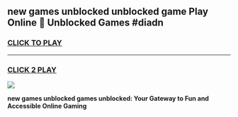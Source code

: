 
## new games unblocked unblocked game Play Online 👋 Unblocked Games #diadn
<h3>
<a href="https://premium.freeplayer.one?title=new_games_unblocked&ref=21F">CLICK TO PLAY</a></h3>
<hr>

<h3>
<a href="https://premium.freeplayer.one?title=new_games_unblocked&ref=21F">CLICK 2 PLAY</a>
  
</h3>

<a href="https://premium.freeplayer.one?title=new_games_unblocked&ref=21F/"><img src="https://clearcache.store/games.png"></a>


**new games unblocked games unblocked: Your Gateway to Fun and Accessible Online Gaming**
